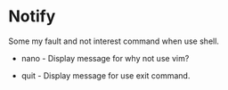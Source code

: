 # Notify
Some my fault and not interest command when use shell.

- nano - Display message for why not use vim?

- quit - Display message for use exit command.
